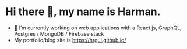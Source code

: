 # Hi there 👋, my name is Harman.

- 🔭 I’m currently working on web applications with a React.js, GraphQL, Postgres / MongoDB / Firebase stack
- My portfolio/blog site is https://hrgui.github.io/
